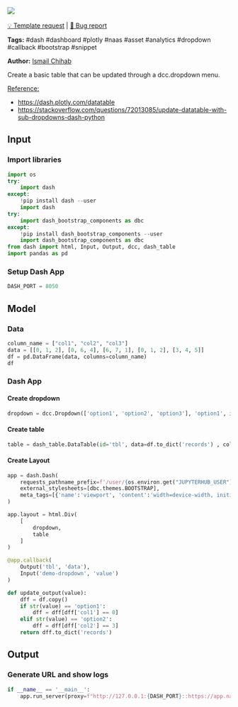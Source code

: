 <a href="https://app.naas.ai/user-redirect/naas/downloader?url=https://raw.githubusercontent.com/jupyter-naas/awesome-notebooks/master/Dash/Dash_Create_Datatable_With_Dropdown.ipynb" target="_parent"><img src="https://naasai-public.s3.eu-west-3.amazonaws.com/open_in_naas.svg"/></a><br><br><a href="https://github.com/jupyter-naas/awesome-notebooks/issues/new?assignees=&labels=&template=template-request.md&title=Tool+-+Action+of+the+notebook+">💡 Template request</a> | <a href="https://github.com/jupyter-naas/awesome-notebooks/issues/new?assignees=&labels=bug&template=bug_report.md&title=Dash+-+Create+Datatable+With+Dropdown:+Error+short+description">🚨 Bug report</a>

**Tags:** #dash #dashboard #plotly #naas #asset #analytics #dropdown #callback #bootstrap #snippet

**Author:** [Ismail Chihab](https://www.linkedin.com/in/ismail-chihab-4b0a04202/)

Create a basic table that can be updated through a dcc.dropdown menu.

<u>Reference:</u>
- https://dash.plotly.com/datatable
- https://stackoverflow.com/questions/72013085/update-datatable-with-sub-dropdowns-dash-python

## Input

### Import libraries


```python
import os
try:
    import dash
except:
    !pip install dash --user
    import dash
try:
    import dash_bootstrap_components as dbc
except:
    !pip install dash_bootstrap_components --user
    import dash_bootstrap_components as dbc
from dash import html, Input, Output, dcc, dash_table
import pandas as pd
```

### Setup Dash App


```python
DASH_PORT = 8050
```

## Model

### Data


```python
column_name = ["col1", "col2", "col3"]
data = [[0, 1, 2], [0, 6, 4], [6, 7, 1], [0, 1, 2], [3, 4, 5]]
df = pd.DataFrame(data, columns=column_name)
df
```

### Dash App

#### Create dropdown


```python
dropdown = dcc.Dropdown(['option1', 'option2', 'option3'], 'option1', id='demo-dropdown')
```

#### Create table


```python
table = dash_table.DataTable(id='tbl', data=df.to_dict('records') , columns=[{"name": i, "id": i} for i in df.columns])
```

#### Create Layout


```python
app = dash.Dash(
    requests_pathname_prefix=f'/user/{os.environ.get("JUPYTERHUB_USER")}/proxy/{DASH_PORT}/', 
    external_stylesheets=[dbc.themes.BOOTSTRAP],
    meta_tags=[{'name':'viewport', 'content':'width=device-width, initial-scale=1.0'}]
)

app.layout = html.Div(
    [
        dropdown,
        table
    ]
)

@app.callback(
    Output('tbl', 'data'),
    Input('demo-dropdown', 'value')
)

def update_output(value):
    dff = df.copy()
    if str(value) == 'option1':
        dff = dff[dff['col1'] == 0]
    elif str(value) == 'option2':
        dff = dff[dff['col2'] == 3]
    return dff.to_dict('records')
```

## Output

### Generate URL and show logs


```python
if __name__ == '__main__':
    app.run_server(proxy=f"http://127.0.0.1:{DASH_PORT}::https://app.naas.ai")
```
